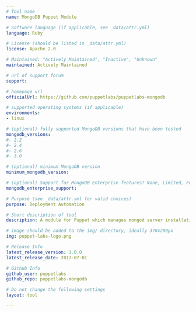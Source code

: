 ```yaml
---
# Tool name
name: MongoDB Puppet Module

# Software language (if applicable, see _data/attr.yml)
language: Ruby

# License (should be listed in _data/attr.yml)
license: Apache 2.0

# Maintained: "Actively Maintained", "Inactive", "Unknown"
maintained: Actively Maintained

# url of support forum
support: 

# homepage url
officialUrl: https://github.com/puppetlabs/puppetlabs-mongodb

# supported operating systems (if applicable)
environments:
- linux

# (optional) fully supported MongoDB versions that have been tested
mongodb_versions:
#- 2.2
#- 2.4
#- 2.6
#- 3.0

# (optional) minimum MongoDB version
minimum_mongodb_version:

# (optional) Support for MongoDB Enterprise features? None, Limited, Full
mongodb_enterprise_support: 

# Purpose (see _data/attr.yml for valid choices)
purpose: Deployment Automation

# Short description of tool
description: A module for Puppet which manages mongod server installation and configuration of the mongod daemon.

# image should be added to the img/ directory, ideally 370x200px
img: puppet-labs-logo.png

# Release Info
latest_release_version: 1.0.0
latest_release_date: 2017-07-01

# Github Info
github_user: puppetlabs
github_repo: puppetlabs-mongodb

# Do not change the following settings
layout: tool

---
```


